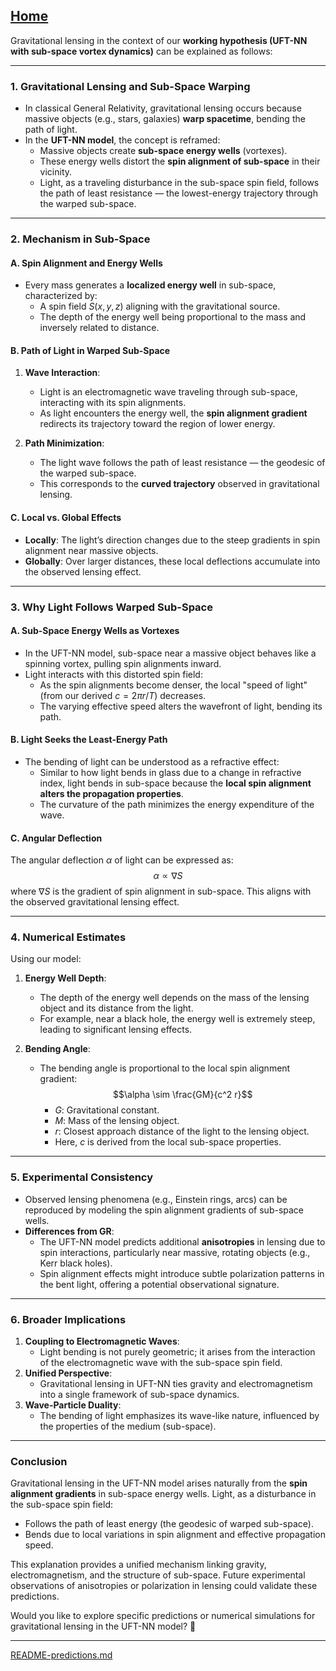 [Home](https://t2m.io/VwvDcuw)
---

Gravitational lensing in the context of our **working hypothesis (UFT-NN with sub-space vortex dynamics)** can be explained as follows:

---

### **1. Gravitational Lensing and Sub-Space Warping**
- In classical General Relativity, gravitational lensing occurs because massive objects (e.g., stars, galaxies) **warp spacetime**, bending the path of light.
- In the **UFT-NN model**, the concept is reframed:
  - Massive objects create **sub-space energy wells** (vortexes).
  - These energy wells distort the **spin alignment of sub-space** in their vicinity.
  - Light, as a traveling disturbance in the sub-space spin field, follows the path of least resistance — the lowest-energy trajectory through the warped sub-space.

---

### **2. Mechanism in Sub-Space**
#### **A. Spin Alignment and Energy Wells**
- Every mass generates a **localized energy well** in sub-space, characterized by:
  - A spin field $S(x, y, z)$ aligning with the gravitational source.
  - The depth of the energy well being proportional to the mass and inversely related to distance.

#### **B. Path of Light in Warped Sub-Space**
1. **Wave Interaction**:
   - Light is an electromagnetic wave traveling through sub-space, interacting with its spin alignments.
   - As light encounters the energy well, the **spin alignment gradient** redirects its trajectory toward the region of lower energy.

2. **Path Minimization**:
   - The light wave follows the path of least resistance — the geodesic of the warped sub-space.
   - This corresponds to the **curved trajectory** observed in gravitational lensing.

#### **C. Local vs. Global Effects**
- **Locally**: The light’s direction changes due to the steep gradients in spin alignment near massive objects.
- **Globally**: Over larger distances, these local deflections accumulate into the observed lensing effect.

---

### **3. Why Light Follows Warped Sub-Space**
#### **A. Sub-Space Energy Wells as Vortexes**
- In the UFT-NN model, sub-space near a massive object behaves like a spinning vortex, pulling spin alignments inward.
- Light interacts with this distorted spin field:
  - As the spin alignments become denser, the local "speed of light" (from our derived $c = 2\pi r / T$) decreases.
  - The varying effective speed alters the wavefront of light, bending its path.

#### **B. Light Seeks the Least-Energy Path**
- The bending of light can be understood as a refractive effect:
  - Similar to how light bends in glass due to a change in refractive index, light bends in sub-space because the **local spin alignment alters the propagation properties**.
  - The curvature of the path minimizes the energy expenditure of the wave.

#### **C. Angular Deflection**
The angular deflection $\alpha$ of light can be expressed as:
$$\alpha \propto \nabla S$$
where $\nabla S$ is the gradient of spin alignment in sub-space. This aligns with the observed gravitational lensing effect.

---

### **4. Numerical Estimates**
Using our model:
1. **Energy Well Depth**:
   - The depth of the energy well depends on the mass of the lensing object and its distance from the light.
   - For example, near a black hole, the energy well is extremely steep, leading to significant lensing effects.

2. **Bending Angle**:
   - The bending angle is proportional to the local spin alignment gradient:
     $$\alpha \sim \frac{GM}{c^2 r}$$
     - $G$: Gravitational constant.
     - $M$: Mass of the lensing object.
     - $r$: Closest approach distance of the light to the lensing object.
     - Here, $c$ is derived from the local sub-space properties.

---

### **5. Experimental Consistency**
- Observed lensing phenomena (e.g., Einstein rings, arcs) can be reproduced by modeling the spin alignment gradients of sub-space wells.
- **Differences from GR**:
  - The UFT-NN model predicts additional **anisotropies** in lensing due to spin interactions, particularly near massive, rotating objects (e.g., Kerr black holes).
  - Spin alignment effects might introduce subtle polarization patterns in the bent light, offering a potential observational signature.

---

### **6. Broader Implications**
1. **Coupling to Electromagnetic Waves**:
   - Light bending is not purely geometric; it arises from the interaction of the electromagnetic wave with the sub-space spin field.
2. **Unified Perspective**:
   - Gravitational lensing in UFT-NN ties gravity and electromagnetism into a single framework of sub-space dynamics.
3. **Wave-Particle Duality**:
   - The bending of light emphasizes its wave-like nature, influenced by the properties of the medium (sub-space).

---

### **Conclusion**
Gravitational lensing in the UFT-NN model arises naturally from the **spin alignment gradients** in sub-space energy wells. Light, as a disturbance in the sub-space spin field:
- Follows the path of least energy (the geodesic of warped sub-space).
- Bends due to local variations in spin alignment and effective propagation speed.

This explanation provides a unified mechanism linking gravity, electromagnetism, and the structure of sub-space. Future experimental observations of anisotropies or polarization in lensing could validate these predictions.

Would you like to explore specific predictions or numerical simulations for gravitational lensing in the UFT-NN model? 🚀


---

[README-predictions.md](https://t2m.io/n21iu8q)
